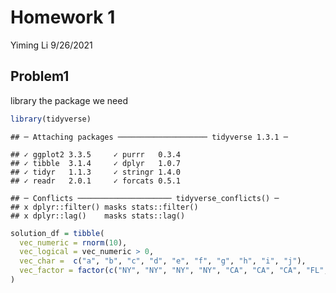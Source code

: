 Homework 1
================
Yiming Li
9/26/2021

## Problem1

library the package we need

``` r
library(tidyverse)
```

    ## ─ Attaching packages ──────────────────── tidyverse 1.3.1 ─

    ## ✓ ggplot2 3.3.5     ✓ purrr   0.3.4
    ## ✓ tibble  3.1.4     ✓ dplyr   1.0.7
    ## ✓ tidyr   1.1.3     ✓ stringr 1.4.0
    ## ✓ readr   2.0.1     ✓ forcats 0.5.1

    ## ─ Conflicts ───────────────────── tidyverse_conflicts() ─
    ## x dplyr::filter() masks stats::filter()
    ## x dplyr::lag()    masks stats::lag()

``` r
solution_df = tibble(
  vec_numeric = rnorm(10),
  vec_logical = vec_numeric > 0, 
  vec_char =  c("a", "b", "c", "d", "e", "f", "g", "h", "i", "j"),
  vec_factor = factor(c("NY", "NY", "NY", "NY", "CA", "CA", "CA", "FL", "FL", "FL"))
)
```

